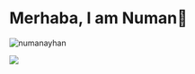 # Merhaba, I am Numan👋 
 
<p align="left"> <img src="https://komarev.com/ghpvc/?username=numanayhan" alt="numanayhan" /> </p>
 



 [![](https://img.shields.io/badge/medium-%2312100E.svg?&style=for-the-badge&logo=medium&logoColor=white)](https://medium.com/@numanayhan)
 
